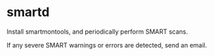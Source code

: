 smartd
======

Install smartmontools, and periodically perform SMART scans.

If any severe SMART warnings or errors are detected, send an email.
